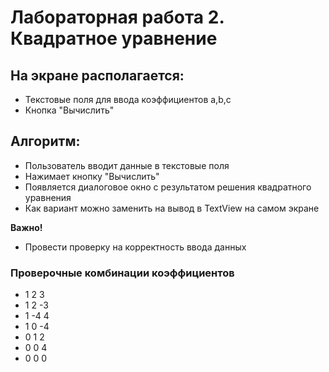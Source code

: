 # Лабораторная работа 2. Квадратное уравнение

## На экране располагается:
- Текстовые поля для ввода коэффициентов a,b,c
- Кнопка "Вычислить"

## Алгоритм:
- Пользователь вводит данные в текстовые поля
- Нажимает кнопку "Вычислить"
- Появляется диалоговое окно с результатом решения квадратного уравнения
- Как вариант можно заменить на вывод в TextView на самом экране

**Важно!**
- Провести проверку на корректность ввода данных

### Проверочные комбинации коэффициентов
- 1 2 3
- 1 2 -3
- 1 -4 4
- 1 0 -4
- 0 1 2
- 0 0 4
- 0 0 0

